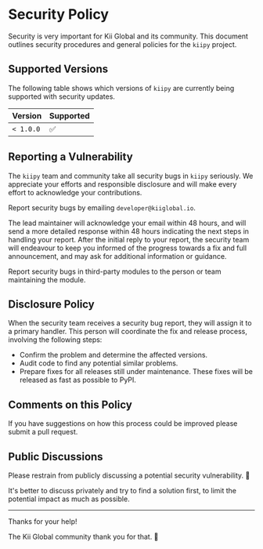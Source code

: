 # Security Policy

Security is very important for Kii Global and its community. This document outlines security procedures and general policies for the `kiipy` project.

## Supported Versions

The following table shows which versions of `kiipy` are currently being supported with security updates.

[comment]: # (TODO: Update table with correct information)

| Version   | Supported          |
| --------- | ------------------ |
| `< 1.0.0` | :white_check_mark: |

## Reporting a Vulnerability

The `kiipy` team and community take all security bugs in `kiipy` seriously. We appreciate your efforts and responsible disclosure and will make every effort to acknowledge your contributions.

[comment]: # (TODO: Add proper developer email)

Report security bugs by emailing `developer@kiiglobal.io`.

The lead maintainer will acknowledge your email within 48 hours, and will send a more detailed response within 48 hours indicating the next steps in handling your report. After the initial reply to your report, the security team will endeavour to keep you informed of the progress towards a fix and full announcement, and may ask for additional information or guidance.

Report security bugs in third-party modules to the person or team maintaining the module.

## Disclosure Policy

When the security team receives a security bug report, they will assign it to a primary handler. This person will coordinate the fix and release process, involving the following steps:

- Confirm the problem and determine the affected versions.
- Audit code to find any potential similar problems.
- Prepare fixes for all releases still under maintenance. These fixes will be released as fast as possible to PyPI.

## Comments on this Policy

If you have suggestions on how this process could be improved please submit a pull request.

## Public Discussions

Please restrain from publicly discussing a potential security vulnerability. 🙊

It's better to discuss privately and try to find a solution first, to limit the potential impact as much as possible.

---

Thanks for your help!

The Kii Global community thank you for that. 🙇